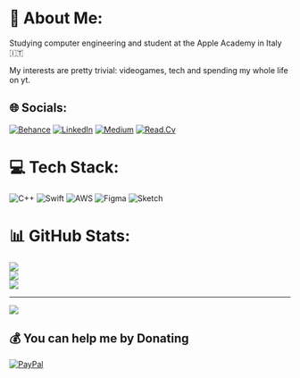 # 💫 About Me:
Studying computer engineering and student at the Apple Academy in Italy 🇮🇹<br>

My interests are pretty trivial: videogames, tech and spending my whole life on yt.
## 🌐 Socials:
[![Behance](https://img.shields.io/badge/Behance-1769ff?logo=behance&logoColor=white)](https://behance.net/yoddale) [![LinkedIn](https://img.shields.io/badge/LinkedIn-%230077B5.svg?logo=linkedin&logoColor=white)](https://linkedin.com/in/alessio-iodice-4a22131b0) [![Medium](https://img.shields.io/badge/Medium-12100E?logo=medium&logoColor=white)](https://medium.com/@@alessioi) [![Read.Cv](https://img.shields.io/badge/-Read.cv-inactive?style=plastic&logo)](https://read.cv/yodd)

# 💻 Tech Stack:
![C++](https://img.shields.io/badge/c++-%2300599C.svg?style=for-the-badge&logo=c%2B%2B&logoColor=white) ![Swift](https://img.shields.io/badge/swift-F54A2A?style=for-the-badge&logo=swift&logoColor=white) ![AWS](https://img.shields.io/badge/AWS-%23FF9900.svg?style=for-the-badge&logo=amazon-aws&logoColor=white) 	![Figma](https://img.shields.io/badge/figma-%23F24E1E.svg?style=for-the-badge&logo=figma&logoColor=white) ![Sketch](https://img.shields.io/badge/Sketch-FFB387?style=for-the-badge&logo=sketch&logoColor=black)
# 📊 GitHub Stats:
![](https://github-readme-stats.vercel.app/api?username=Yoddikko&theme=dark&hide_border=false&include_all_commits=true&count_private=true)<br/>
![](https://github-readme-streak-stats.herokuapp.com/?user=Yoddikko&theme=dark&hide_border=false)<br/>
![](https://github-readme-stats.vercel.app/api/top-langs/?username=Yoddikko&theme=dark&hide_border=false&include_all_commits=true&count_private=true&layout=compact)

---
[![](https://visitcount.itsvg.in/api?id=Yoddikko&icon=3&color=10)](https://visitcount.itsvg.in)

  ## 💰 You can help me by Donating
  [![PayPal](https://img.shields.io/badge/PayPal-00457C?style=for-the-badge&logo=paypal&logoColor=white)](https://paypal.me/yoddk) 

  
<!-- Proudly created with GPRM ( https://gprm.itsvg.in ) -->
